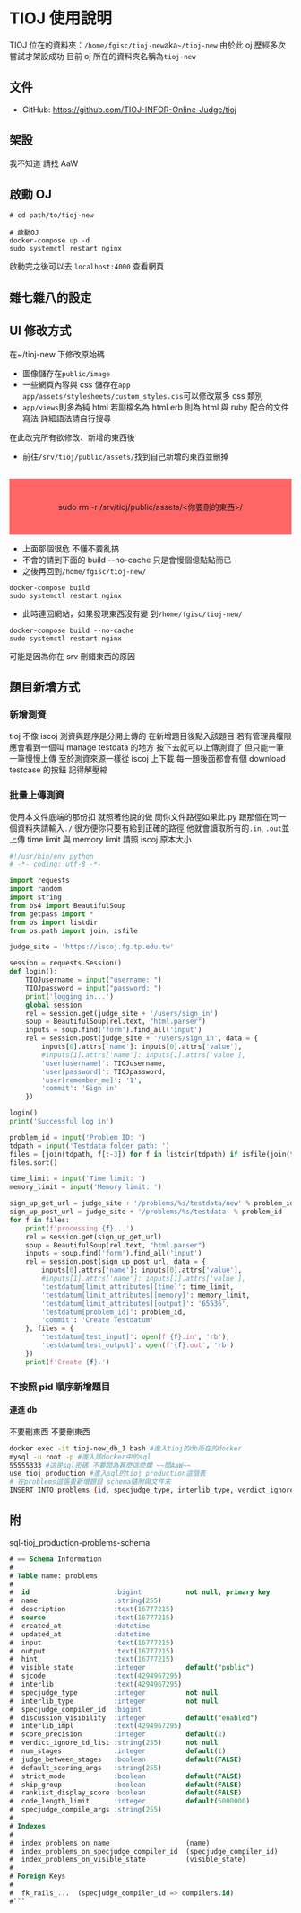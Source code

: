 # TIOJ 使用說明

TIOJ 位在的資料夾：`/home/fgisc/tioj-new`aka`~/tioj-new`
由於此 oj 歷經多次嘗試才架設成功
目前 oj 所在的資料夾名稱為`tioj-new`

## 文件

- GitHub: https://github.com/TIOJ-INFOR-Online-Judge/tioj

## 架設

我不知道 請找 AaW

## 啟動 OJ

```bash=
# cd path/to/tioj-new

# 啟動OJ
docker-compose up -d
sudo systemctl restart nginx
```

啟動完之後可以去 `localhost:4000` 查看網頁

## 雜七雜八的設定

## UI 修改方式

在~/tioj-new 下修改原始碼

- 圖像儲存在`public/image`
- 一些網頁內容與 css 儲存在`app`
  `app/assets/stylesheets/custom_styles.css`可以修改眾多 css 類別
- `app/views`則多為純 html
  若副檔名為.html.erb 則為 html 與 ruby 配合的文件寫法
  詳細語法請自行搜尋

在此改完所有欲修改、新增的東西後

- 前往`/srv/tioj/public/assets/`找到自己新增的東西並刪掉
<div style="background-color:rgba(255, 0, 0, 0.6); text-align:center; vertical-align: middle; padding:40px 0; margin-top:30px">
sudo rm -r /srv/tioj/public/assets/<你要刪的東西>/
</div>

- 上面那個很危 不懂不要亂搞
- 不會的請到下面的 build --no-cache 只是會慢個億點點而已
- 之後再回到`/home/fgisc/tioj-new/`

```
docker-compose build
sudo systemctl restart nginx
```

- 此時連回網站，如果發現東西沒有變
  到`/home/fgisc/tioj-new/`

```
docker-compose build --no-cache
sudo systemctl restart nginx
```

可能是因為你在 srv 刪錯東西的原因

## 題目新增方式

### 新增測資

tioj 不像 iscoj
測資與題序是分開上傳的
在新增題目後點入該題目 若有管理員權限
應會看到一個叫 manage testdata 的地方
按下去就可以上傳測資了
但只能一筆一筆慢慢上傳
至於測資來源一樣從 iscoj 上下載
每一題後面都會有個 download testcase 的按鈕
記得解壓縮

### 批量上傳測資

使用本文件底端的那份扣
就照著他說的做
問你文件路徑如果此.py 跟那個在同一個資料夾請輸入`./`
很方便你只要有給到正確的路徑 他就會讀取所有的`.in`, `.out`並上傳
time limit 與 memory limit 請照 iscoj 原本大小

```python
#!/usr/bin/env python
# -*- coding: utf-8 -*-

import requests
import random
import string
from bs4 import BeautifulSoup
from getpass import *
from os import listdir
from os.path import join, isfile

judge_site = 'https://iscoj.fg.tp.edu.tw'

session = requests.Session()
def login():
	TIOJusername = input("username: ")
	TIOJpassword = input("password: ")
	print('logging in...')
	global session
	rel = session.get(judge_site + '/users/sign_in')
	soup = BeautifulSoup(rel.text, "html.parser")
	inputs = soup.find('form').find_all('input')
	rel = session.post(judge_site + '/users/sign_in', data = {
		inputs[0].attrs['name']: inputs[0].attrs['value'],
		#inputs[1].attrs['name']: inputs[1].attrs['value'],
		'user[username]': TIOJusername,
		'user[password]': TIOJpassword,
		'user[remember_me]': '1',
		'commit': 'Sign in'
	})

login()
print('Successful log in')

problem_id = input('Problem ID: ')
tdpath = input('Testdata folder path: ')
files = [join(tdpath, f[:-3]) for f in listdir(tdpath) if isfile(join(tdpath, f)) and f[-3:] == '.in']
files.sort()

time_limit = input('Time limit: ')
memory_limit = input('Memory limit: ')

sign_up_get_url = judge_site + '/problems/%s/testdata/new' % problem_id
sign_up_post_url = judge_site + '/problems/%s/testdata' % problem_id
for f in files:
	print(f'processing {f}...')
	rel = session.get(sign_up_get_url)
	soup = BeautifulSoup(rel.text, "html.parser")
	inputs = soup.find('form').find_all('input')
	rel = session.post(sign_up_post_url, data = {
		inputs[0].attrs['name']: inputs[0].attrs['value'],
		#inputs[1].attrs['name']: inputs[1].attrs['value'],
		'testdatum[limit_attributes][time]': time_limit,
		'testdatum[limit_attributes][memory]': memory_limit,
		'testdatum[limit_attributes][output]': '65536',
		'testdatum[problem_id]': problem_id,
		'commit': 'Create Testdatum'
	}, files = {
		'testdatum[test_input]': open(f'{f}.in', 'rb'),
		'testdatum[test_output]': open(f'{f}.out', 'rb')
	})
	print(f'Create {f}.')

```

### 不按照 pid 順序新增題目

#### 連進 db

不要刪東西 不要刪東西

```bash
docker exec -it tioj-new_db_1 bash #進入tioj的db所在的docker
mysql -u root -p #進入該docker中的sql
55555333 #這是sql密碼 不要問為甚麼這麼爛 ~~問AaW~~
use tioj_production #進入sql的tioj_production這個表
# 在problems這張表新增題目 schema隨附與文件末
INSERT INTO problems (id, specjudge_type, interlib_type, verdict_ignore_td_list) VALUES(**THE ID TO INSERT**, 0, 0, "A");
```

## 附

sql-tioj_production-problems-schema

````sql
# == Schema Information
#
# Table name: problems
#
#  id                     :bigint           not null, primary key
#  name                   :string(255)
#  description            :text(16777215)
#  source                 :text(16777215)
#  created_at             :datetime
#  updated_at             :datetime
#  input                  :text(16777215)
#  output                 :text(16777215)
#  hint                   :text(16777215)
#  visible_state          :integer          default("public")
#  sjcode                 :text(4294967295)
#  interlib               :text(4294967295)
#  specjudge_type         :integer          not null
#  interlib_type          :integer          not null
#  specjudge_compiler_id  :bigint
#  discussion_visibility  :integer          default("enabled")
#  interlib_impl          :text(4294967295)
#  score_precision        :integer          default(2)
#  verdict_ignore_td_list :string(255)      not null
#  num_stages             :integer          default(1)
#  judge_between_stages   :boolean          default(FALSE)
#  default_scoring_args   :string(255)
#  strict_mode            :boolean          default(FALSE)
#  skip_group             :boolean          default(FALSE)
#  ranklist_display_score :boolean          default(FALSE)
#  code_length_limit      :integer          default(5000000)
#  specjudge_compile_args :string(255)
#
# Indexes
#
#  index_problems_on_name                   (name)
#  index_problems_on_specjudge_compiler_id  (specjudge_compiler_id)
#  index_problems_on_visible_state          (visible_state)
#
# Foreign Keys
#
#  fk_rails_...  (specjudge_compiler_id => compilers.id)
#```
````
